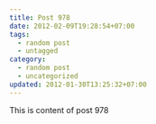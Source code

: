 ```yaml
---
title: Post 978
date: 2012-02-09T19:28:54+07:00
tags:
  - random post
  - untagged
category:
  - random post
  - uncategorized
updated: 2012-01-30T13:25:32+07:00
---
```

This is content of post 978